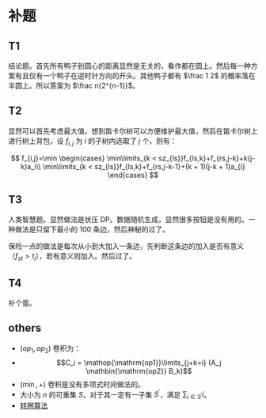 # 补题

## T1

结论题。首先所有鸭子到圆心的距离显然是无关的，看作都在圆上。然后每一种方案有且仅有一个鸭子在逆时针方向的开头。其他鸭子都有 $\frac 1 2$ 的概率落在半圆上。所以答案为 $\frac n{2^{n-1}}$。

## T2

显然可以首先考虑最大值。想到笛卡尔树可以方便维护最大值，然后在笛卡尔树上进行树上背包，设 $f_{i,j}$ 为 $i$ 的子树内选取了 $j$ 个，则有：

$$
f_{i,j}=\min \begin{cases}
\min\limits_{k < sz_{ls}}f_{ls,k}+f_{rs,j-k}+k(j-k)a_i\\
\min\limits_{k < sz_{ls}}f_{ls,k}+f_{rs,j-k-1}+(k + 1)(j-k + 1)a_{i}
\end{cases}
$$

## T3

人类智慧题。显然做法是状压 DP。数据随机生成，显然很多按钮是没有用的。一种做法是只留下最小的 $100$ 条边，然后神秘的过了。

保险一点的做法是每次从小到大加入一条边，先判断这条边的加入是否有意义（$f_{st}>t_i$），若有意义则加入。然后过了。

## T4

补个蛋。

## others

- $(op_1,op_2)$ 卷积为：
- $$C_i = \mathop{\mathrm{op1}}\limits_{j+k=i} (A_j \mathbin{\mathrm{op2}} B_k)$$
- $(\min,+)$ 卷积是没有多项式时间做法的。
- 大小为 $n$ 的可重集 $S$，对于其一定有一子集 $S^\prime$，满足 $\sum_{i\in S^\prime}i$。
- [转圈算法](https://www.luogu.com.cn/article/67f6rys1)
